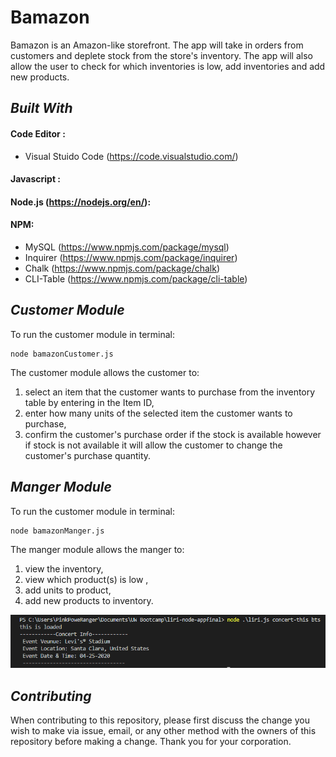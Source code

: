 # Bamazon
Bamazon is an Amazon-like storefront. The app will take in orders from customers and deplete stock from the store's inventory.  The app will also allow the user to check for which inventories is low, add inventories and add new products.

## *Built With*

#### Code Editor : 
- Visual Stuido Code (https://code.visualstudio.com/)

#### Javascript :

#### Node.js (https://nodejs.org/en/):

#### NPM:
- MySQL (https://www.npmjs.com/package/mysql)
- Inquirer (https://www.npmjs.com/package/inquirer)
- Chalk (https://www.npmjs.com/package/chalk)
- CLI-Table (https://www.npmjs.com/package/cli-table)

## *Customer Module*
To run the customer module in terminal:
```
node bamazonCustomer.js
```
The customer module allows the customer to:
1. select an item that the customer wants to purchase from the inventory table by entering in the Item ID,
2. enter how many units of the selected item the customer wants to purchase,
3. confirm the customer's purchase order if the stock is available however if stock is not available it will allow the customer to change the customer's purchase quantity.

## *Manger Module* 
To run the customer module in terminal:
```
node bamazonManger.js
```
The manger module allows the manger to:
1. view the inventory,
2. view which product(s) is low ,
3. add units to product,
4. add new products to inventory.

![Image of concert-this](https://github.com/pprchang/liri-node-app/blob/master/img/concert-this.PNG)


## *Contributing* 
When contributing to this repository, please first discuss the change you wish to make via issue, email, or any other method with the owners of this repository before making a change.  Thank you for your corporation.
